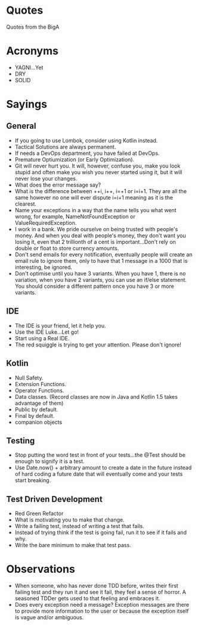 # Quotes
Quotes from the BigA

# Acronyms
* YAGNI...Yet
* DRY
* SOLID

# Sayings

## General
* If you going to use Lombok, consider using Kotlin instead.
* Tactical Solutions are always permanent.
* If needs a DevOps department, you have failed at DevOps.
* Premature Optiumization (or Early Optimization).
* Git will never hurt you. It will, however, confuse you, make you look stupid and often make you wish you never started using it, but it will never lose your changes.
* What does the error message say?
* What is the difference between ++i, i++, i=+1 or i=i+1. They are all the same however no one will ever dispute i=i+1 meaning as it is the clearest.
* Name your exceptions in a way that the name tells you what went wrong, for example, NameNotFoundException or ValueRequiredException.
* I work in a bank. We pride ourselve on being trusted with people's money. And when you deal with people's money, they don't want you losing it, even that 2 trillionth of a cent is important...Don't rely on double or float to store currency amounts.
* Don't send emails for every notification, eventually people will create an email rule to ignore them, only to have that 1 message in a 1000 that is interesting, be ignored.
* Don't optimise until you have 3 variants. When you have 1, there is no variation, when you have 2 variants, you can use an if/else statement. You should consider a different pattern once you have 3 or more variants.

## IDE
* The IDE is your friend, let it help you.
* Use the IDE Luke...Let go!
* Start using a Real IDE.
* The red squiggle is trying to get your attention. Please don't ignore!

## Kotlin
* Null Safety.
* Extension Functions.
* Operator Functions.
* Data classes. (Record classes are now in Java and Kotlin 1.5 takes advantage of them)
* Public by default.
* Final by default.
* companion objects

## Testing
* Stop putting the word test in front of your tests...the @Test should be enough to signify it is a test.
* Use Date.now() + arbitrary amount to create a date in the future instead of hard coding a future date that will eventually come and your tests start breaking.

## Test Driven Development
* Red Green Refactor
* What is motivating you to make that change.
* Write a failing test, instead of writing a test that fails.
* Instead of trying think if the test is going fail, run it to see if it fails and why.
* Write the bare minimum to make that test pass.

# Observations
* When someone, who has never done TDD before, writes their first failing test and they run it and see it fail, they feel a sense of horror. A seasoned TDDer gets used to that feeling and embraces it.
* Does every exception need a message? Exception messages are there to provide more information to the user or because the exception itself is vague and/or ambiguous.

